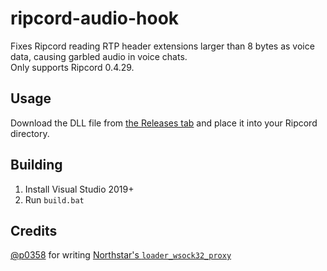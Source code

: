 # ripcord-audio-hook
Fixes Ripcord reading RTP header extensions larger than 8 bytes as voice data, causing garbled audio in voice chats.  
Only supports Ripcord 0.4.29.

## Usage
Download the DLL file from [the Releases tab](https://github.com/geniiii/ripcord-audio-hook/releases) and place it into your Ripcord directory.

## Building
1. Install Visual Studio 2019+
2. Run `build.bat`

## Credits
[@p0358](https://github.com/p0358) for writing [Northstar's `loader_wsock32_proxy`](https://github.com/R2Northstar/NorthstarLauncher/tree/main/loader_wsock32_proxy)
